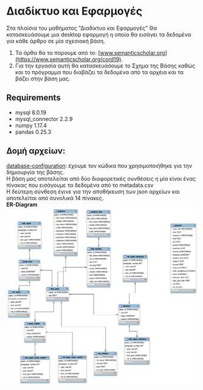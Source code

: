 # Διαδίκτυο και Εφαρμογές
Στα πλαίσια του μαθήματος "Διαδίκτυο και Εφαρμογές" Θα κατασκευάσουμε μια desktop εφαρμογή η οποία θα εισάγει τα δεδομένα για κάθε άρθρο σε μία σχεσιακή βάση. 
1. Τα άρθα θα τα παρουμε από το: [www.semanticscholar.org](https://www.semanticscholar.org/cord19). 
2. Για την εργασία αυτή θα κατασκευάσουμε το Σχημα της Βάσης καθώς και το πρόγραμμα που διαβάζει τα δεδομένα από τα αρχέια και τα βάζει στην βάση μας.

## Requirements

- mysql 8.0.19
- mysql_connector 2.2.9
- numpy 1.17.4
- pandas 0.25.3

## Δομή αρχείων:
[database-configuration](https://github.com/elenisproject/internet-and-applications/tree/master/database-configuration):
έχουμε τον κώδικα που χρησιμοποιήθηκε για την δημιουργία της βάσης.<br />
Η βάση μας αποτελείται από δύο διαφορετικές συνθέσεις η μία είναι ένας πίνακας που εισάγουμε τα δεδομένα από το metadata.csv <br />
Η δεύτερη σύνθεση έγινε για την αποθήκευση των json αρχείων και αποτελείται από συνολικά 14 πίνακες. <br />
<b> ER-Diagram <b> <br />
 ![](img/Database_ER.png)
